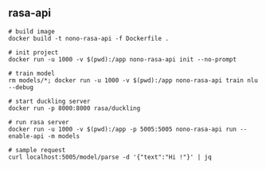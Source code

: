 ## rasa-api    

    # build image
    docker build -t nono-rasa-api -f Dockerfile .

    # init project
    docker run -u 1000 -v $(pwd):/app nono-rasa-api init --no-prompt

    # train model
    rm models/*; docker run -u 1000 -v $(pwd):/app nono-rasa-api train nlu --debug

    # start duckling server
    docker run -p 8000:8000 rasa/duckling

    # run rasa server
    docker run -u 1000 -v $(pwd):/app -p 5005:5005 nono-rasa-api run --enable-api -m models

    # sample request
    curl localhost:5005/model/parse -d '{"text":"Hi !"}' | jq
